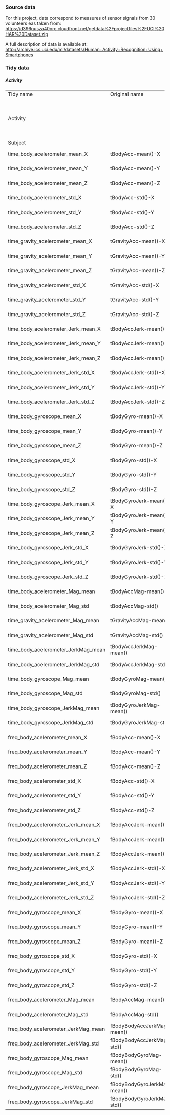 
### Source data
For this project, data correspond to measures of sensor signals from 30 volunteers eas taken from:
https://d396qusza40orc.cloudfront.net/getdata%2Fprojectfiles%2FUCI%20HAR%20Dataset.zip 

A full description of data is available at:
http://archive.ics.uci.edu/ml/datasets/Human+Activity+Recognition+Using+Smartphones 

### Tidy data
##### Activity



<table>
<tr>	<td>	Tidy name	</td><td>	Original name	</td><td>	Values	</td></tr>
<tr>	<td>	Activity	</td><td>		</td><td>	Activity performed:  WALKING, WALKING_UPSTAIRS, WALKING_DOWNSTAIRS, SITTING, STANDING, LAYING</td></tr>
<tr>	<td>	Subject	</td><td>		</td><td>	Integer from 1 to 30	</td></tr>
<tr>	<td>	time_body_acelerometer_mean_X	</td><td>	tBodyAcc-mean()-X	</td><td>	Average for the column. Double	</td></tr>
<tr>	<td>	time_body_acelerometer_mean_Y	</td><td>	tBodyAcc-mean()-Y	</td><td>	Average for the column. Double	</td></tr>
<tr>	<td>	time_body_acelerometer_mean_Z	</td><td>	tBodyAcc-mean()-Z	</td><td>	Average for the column. Double	</td></tr>
<tr>	<td>	time_body_acelerometer_std_X	</td><td>	tBodyAcc-std()-X	</td><td>	Average for the column. Double	</td></tr>
<tr>	<td>	time_body_acelerometer_std_Y	</td><td>	tBodyAcc-std()-Y	</td><td>	Average for the column. Double	</td></tr>
<tr>	<td>	time_body_acelerometer_std_Z	</td><td>	tBodyAcc-std()-Z	</td><td>	Average for the column. Double	</td></tr>
<tr>	<td>	time_gravity_acelerometer_mean_X	</td><td>	tGravityAcc-mean()-X	</td><td>	Average for the column. Double	</td></tr>
<tr>	<td>	time_gravity_acelerometer_mean_Y	</td><td>	tGravityAcc-mean()-Y	</td><td>	Average for the column. Double	</td></tr>
<tr>	<td>	time_gravity_acelerometer_mean_Z	</td><td>	tGravityAcc-mean()-Z	</td><td>	Average for the column. Double	</td></tr>
<tr>	<td>	time_gravity_acelerometer_std_X	</td><td>	tGravityAcc-std()-X	</td><td>	Average for the column. Double	</td></tr>
<tr>	<td>	time_gravity_acelerometer_std_Y	</td><td>	tGravityAcc-std()-Y	</td><td>	Average for the column. Double	</td></tr>
<tr>	<td>	time_gravity_acelerometer_std_Z	</td><td>	tGravityAcc-std()-Z	</td><td>	Average for the column. Double	</td></tr>
<tr>	<td>	time_body_acelerometer_Jerk_mean_X	</td><td>	tBodyAccJerk-mean()-X	</td><td>	Average for the column. Double	</td></tr>
<tr>	<td>	time_body_acelerometer_Jerk_mean_Y	</td><td>	tBodyAccJerk-mean()-Y	</td><td>	Average for the column. Double	</td></tr>
<tr>	<td>	time_body_acelerometer_Jerk_mean_Z	</td><td>	tBodyAccJerk-mean()-Z	</td><td>	Average for the column. Double	</td></tr>
<tr>	<td>	time_body_acelerometer_Jerk_std_X	</td><td>	tBodyAccJerk-std()-X	</td><td>	Average for the column. Double	</td></tr>
<tr>	<td>	time_body_acelerometer_Jerk_std_Y	</td><td>	tBodyAccJerk-std()-Y	</td><td>	Average for the column. Double	</td></tr>
<tr>	<td>	time_body_acelerometer_Jerk_std_Z	</td><td>	tBodyAccJerk-std()-Z	</td><td>	Average for the column. Double	</td></tr>
<tr>	<td>	time_body_gyroscope_mean_X	</td><td>	tBodyGyro-mean()-X	</td><td>	Average for the column. Double	</td></tr>
<tr>	<td>	time_body_gyroscope_mean_Y	</td><td>	tBodyGyro-mean()-Y	</td><td>	Average for the column. Double	</td></tr>
<tr>	<td>	time_body_gyroscope_mean_Z	</td><td>	tBodyGyro-mean()-Z	</td><td>	Average for the column. Double	</td></tr>
<tr>	<td>	time_body_gyroscope_std_X	</td><td>	tBodyGyro-std()-X	</td><td>	Average for the column. Double	</td></tr>
<tr>	<td>	time_body_gyroscope_std_Y	</td><td>	tBodyGyro-std()-Y	</td><td>	Average for the column. Double	</td></tr>
<tr>	<td>	time_body_gyroscope_std_Z	</td><td>	tBodyGyro-std()-Z	</td><td>	Average for the column. Double	</td></tr>
<tr>	<td>	time_body_gyroscope_Jerk_mean_X	</td><td>	tBodyGyroJerk-mean()-X	</td><td>	Average for the column. Double	</td></tr>
<tr>	<td>	time_body_gyroscope_Jerk_mean_Y	</td><td>	tBodyGyroJerk-mean()-Y	</td><td>	Average for the column. Double	</td></tr>
<tr>	<td>	time_body_gyroscope_Jerk_mean_Z	</td><td>	tBodyGyroJerk-mean()-Z	</td><td>	Average for the column. Double	</td></tr>
<tr>	<td>	time_body_gyroscope_Jerk_std_X	</td><td>	tBodyGyroJerk-std()-X	</td><td>	Average for the column. Double	</td></tr>
<tr>	<td>	time_body_gyroscope_Jerk_std_Y	</td><td>	tBodyGyroJerk-std()-Y	</td><td>	Average for the column. Double	</td></tr>
<tr>	<td>	time_body_gyroscope_Jerk_std_Z	</td><td>	tBodyGyroJerk-std()-Z	</td><td>	Average for the column. Double	</td></tr>
<tr>	<td>	time_body_acelerometer_Mag_mean	</td><td>	tBodyAccMag-mean()	</td><td>	Average for the column. Double	</td></tr>
<tr>	<td>	time_body_acelerometer_Mag_std	</td><td>	tBodyAccMag-std()	</td><td>	Average for the column. Double	</td></tr>
<tr>	<td>	time_gravity_acelerometer_Mag_mean	</td><td>	tGravityAccMag-mean()	</td><td>	Average for the column. Double	</td></tr>
<tr>	<td>	time_gravity_acelerometer_Mag_std	</td><td>	tGravityAccMag-std()	</td><td>	Average for the column. Double	</td></tr>
<tr>	<td>	time_body_acelerometer_JerkMag_mean	</td><td>	tBodyAccJerkMag-mean()	</td><td>	Average for the column. Double	</td></tr>
<tr>	<td>	time_body_acelerometer_JerkMag_std	</td><td>	tBodyAccJerkMag-std()	</td><td>	Average for the column. Double	</td></tr>
<tr>	<td>	time_body_gyroscope_Mag_mean	</td><td>	tBodyGyroMag-mean()	</td><td>	Average for the column. Double	</td></tr>
<tr>	<td>	time_body_gyroscope_Mag_std	</td><td>	tBodyGyroMag-std()	</td><td>	Average for the column. Double	</td></tr>
<tr>	<td>	time_body_gyroscope_JerkMag_mean	</td><td>	tBodyGyroJerkMag-mean()	</td><td>	Average for the column. Double	</td></tr>
<tr>	<td>	time_body_gyroscope_JerkMag_std	</td><td>	tBodyGyroJerkMag-std()	</td><td>	Average for the column. Double	</td></tr>
<tr>	<td>	freq_body_acelerometer_mean_X	</td><td>	fBodyAcc-mean()-X	</td><td>	Average for the column. Double	</td></tr>
<tr>	<td>	freq_body_acelerometer_mean_Y	</td><td>	fBodyAcc-mean()-Y	</td><td>	Average for the column. Double	</td></tr>
<tr>	<td>	freq_body_acelerometer_mean_Z	</td><td>	fBodyAcc-mean()-Z	</td><td>	Average for the column. Double	</td></tr>
<tr>	<td>	freq_body_acelerometer_std_X	</td><td>	fBodyAcc-std()-X	</td><td>	Average for the column. Double	</td></tr>
<tr>	<td>	freq_body_acelerometer_std_Y	</td><td>	fBodyAcc-std()-Y	</td><td>	Average for the column. Double	</td></tr>
<tr>	<td>	freq_body_acelerometer_std_Z	</td><td>	fBodyAcc-std()-Z	</td><td>	Average for the column. Double	</td></tr>
<tr>	<td>	freq_body_acelerometer_Jerk_mean_X	</td><td>	fBodyAccJerk-mean()-X	</td><td>	Average for the column. Double	</td></tr>
<tr>	<td>	freq_body_acelerometer_Jerk_mean_Y	</td><td>	fBodyAccJerk-mean()-Y	</td><td>	Average for the column. Double	</td></tr>
<tr>	<td>	freq_body_acelerometer_Jerk_mean_Z	</td><td>	fBodyAccJerk-mean()-Z	</td><td>	Average for the column. Double	</td></tr>
<tr>	<td>	freq_body_acelerometer_Jerk_std_X	</td><td>	fBodyAccJerk-std()-X	</td><td>	Average for the column. Double	</td></tr>
<tr>	<td>	freq_body_acelerometer_Jerk_std_Y	</td><td>	fBodyAccJerk-std()-Y	</td><td>	Average for the column. Double	</td></tr>
<tr>	<td>	freq_body_acelerometer_Jerk_std_Z	</td><td>	fBodyAccJerk-std()-Z	</td><td>	Average for the column. Double	</td></tr>
<tr>	<td>	freq_body_gyroscope_mean_X	</td><td>	fBodyGyro-mean()-X	</td><td>	Average for the column. Double	</td></tr>
<tr>	<td>	freq_body_gyroscope_mean_Y	</td><td>	fBodyGyro-mean()-Y	</td><td>	Average for the column. Double	</td></tr>
<tr>	<td>	freq_body_gyroscope_mean_Z	</td><td>	fBodyGyro-mean()-Z	</td><td>	Average for the column. Double	</td></tr>
<tr>	<td>	freq_body_gyroscope_std_X	</td><td>	fBodyGyro-std()-X	</td><td>	Average for the column. Double	</td></tr>
<tr>	<td>	freq_body_gyroscope_std_Y	</td><td>	fBodyGyro-std()-Y	</td><td>	Average for the column. Double	</td></tr>
<tr>	<td>	freq_body_gyroscope_std_Z	</td><td>	fBodyGyro-std()-Z	</td><td>	Average for the column. Double	</td></tr>
<tr>	<td>	freq_body_acelerometer_Mag_mean	</td><td>	fBodyAccMag-mean()	</td><td>	Average for the column. Double	</td></tr>
<tr>	<td>	freq_body_acelerometer_Mag_std	</td><td>	fBodyAccMag-std()	</td><td>	Average for the column. Double	</td></tr>
<tr>	<td>	freq_body_acelerometer_JerkMag_mean	</td><td>	fBodyBodyAccJerkMag-mean()	</td><td>	Average for the column. Double	</td></tr>
<tr>	<td>	freq_body_acelerometer_JerkMag_std	</td><td>	fBodyBodyAccJerkMag-std()	</td><td>	Average for the column. Double	</td></tr>
<tr>	<td>	freq_body_gyroscope_Mag_mean	</td><td>	fBodyBodyGyroMag-mean()	</td><td>	Average for the column. Double	</td></tr>
<tr>	<td>	freq_body_gyroscope_Mag_std	</td><td>	fBodyBodyGyroMag-std()	</td><td>	Average for the column. Double	</td></tr>
<tr>	<td>	freq_body_gyroscope_JerkMag_mean	</td><td>	fBodyBodyGyroJerkMag-mean()	</td><td>	Average for the column. Double	</td></tr>
<tr>	<td>	freq_body_gyroscope_JerkMag_std	</td><td>	fBodyBodyGyroJerkMag-std()	</td><td>	Average for the column. Double	</td></tr>

</table>
